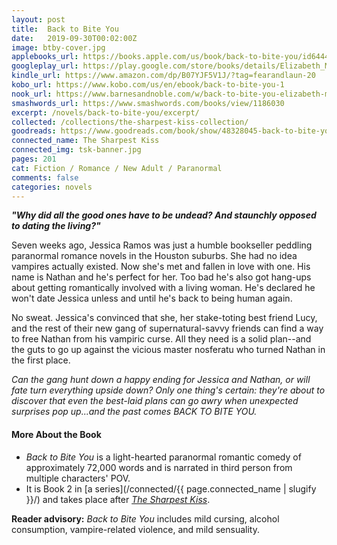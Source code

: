 ```yaml
---
layout: post
title:  Back to Bite You
date:   2019-09-30T00:02:00Z
image: btby-cover.jpg
applebooks_url: https://books.apple.com/us/book/back-to-bite-you/id6444984419
googleplay_url: https://play.google.com/store/books/details/Elizabeth_Myles_Back_to_Bite_You?id=FrOeEAAAQBAJ
kindle_url: https://www.amazon.com/dp/B07YJF5V1J/?tag=fearandlaun-20
kobo_url: https://www.kobo.com/us/en/ebook/back-to-bite-you-1
nook_url: https://www.barnesandnoble.com/w/back-to-bite-you-elizabeth-myles/1142781790?ean=2940186794769
smashwords_url: https://www.smashwords.com/books/view/1186030
excerpt: /novels/back-to-bite-you/excerpt/
collected: /collections/the-sharpest-kiss-collection/
goodreads: https://www.goodreads.com/book/show/48328045-back-to-bite-you
connected_name: The Sharpest Kiss
connected_img: tsk-banner.jpg
pages: 201
cat: Fiction / Romance / New Adult / Paranormal
comments: false
categories: novels
---
```


***"Why did all the good ones have to be undead? And staunchly opposed to dating the living?"***

Seven weeks ago, Jessica Ramos was just a humble bookseller peddling paranormal romance novels in the Houston suburbs. She had no idea vampires actually existed. Now she's met and fallen in love with one. His name is Nathan and he's perfect for her. Too bad he's also got hang-ups about getting romantically involved with a living woman. He's declared he won't date Jessica unless and until he's back to being human again.

No sweat. Jessica's convinced that she, her stake-toting best friend Lucy, and the rest of their new gang of supernatural-savvy friends can find a way to free Nathan from his vampiric curse. All they need is a solid plan--and the guts to go up against the vicious master nosferatu who turned Nathan in the first place.

*Can the gang hunt down a happy ending for Jessica and Nathan, or will fate turn everything upside down? Only one thing's certain: they're about to discover that even the best-laid plans can go awry when unexpected surprises pop up...and the past comes BACK TO BITE YOU.*


#### More About the Book

- *Back to Bite You* is a light-hearted paranormal romantic comedy of approximately 72,000 words and is narrated in third person from multiple characters' POV.
- It is Book 2 in [a series](/connected/{{ page.connected_name | slugify }}/) and takes place after [*The Sharpest Kiss*][tsk].

**Reader advisory:**  *Back to Bite You* includes mild cursing, alcohol consumption, vampire-related violence, and mild sensuality.

[tsk]:/novels/the-sharpest-kiss/

